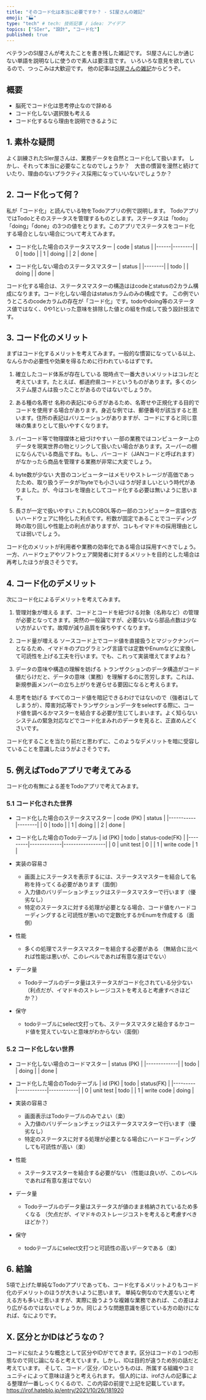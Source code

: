 ```yaml
---
title: "そのコード化は本当に必要ですか？ - SI屋さんの雑記"
emoji: "🏭"
type: "tech" # tech: 技術記事 / idea: アイデア
topics: ["SIer", "設計", "コード化"]
published: true
---
```

ベテランのSI屋さんが考えたことを書き残した雑記です。
SI屋さんにしか通じない単語を説明なしに使うので素人は要注意です。
いろいろな意見を欲しているので、つっこみは大歓迎です。
他の記事は[SI屋さんの雑記](https://zenn.dev/sway/articles/si_index_list)からどうぞ。


## 概要

- 脳死でコード化は思考停止なので辞める
- コード化しない選択肢も考える
- コード化するなら理由を説明できるように


## 1. 素朴な疑問

よく訓練されたSIer屋さんは、業務データを自然とコード化して扱います。
しかし、それって本当に必要なことなのでしょうか？　大昔の慣習を漫然と続けていたり、理由のないプラクティス採用になっていいないでしょうか？


## 2. コード化って何？

私が「コード化」と読んでいる物をTodoアプリの例で説明します。
TodoアプリではTodoとそのステータスを管理するものとします。ステータスは「todo」「doing」「done」の3つの値をとります。このアプリでステータスをコード化する場合としない場合について考えてみます。

- コード化した場合のステータスマスター
   | code | status |
   |------|--------|
   | 0    | todo   |
   | 1    | doing  |
   | 2    | done   |

- コード化しない場合のステータスマスター
   | status |
   |--------|
   | todo   |
   | doing  |
   | done   |

コード化する場合は、ステータスマスターの構造ははcodeとstatusの2カラム構成になります。コード化しない場合はstatusカラムのみの構成です。
この例でいうところのcodeカラムの存在が「コード化」です。todoやdoing等のステータス値ではなく、0や1といった意味を排除した値との組を作成して扱う設計技法です。


## 3. コード化のメリット

まずはコード化するメリットを考えてみます。一般的な慣習になっている以上、なんらかの必要性や効果を得るために行われているはずです。

1. 確立したコード体系が存在している
   現時点で一番大きいメリットはコレだと考えています。たとえば、都道府県コードというものがあります。多くのシステム屋さんは扱ったことがあるのではないでしょうか。

1. ある種の名寄せ
   名称の表記にゆらぎがあるため、名寄せや正規化する目的でコードを使用する場合があります。身近な例では、郵便番号が該当すると思います。住所の表記はバリエーションがありますが、コードにすると同じ意味の集まりとして扱いやすくなります。

1. バーコード等で物理媒体と紐づけやすい
   一部の業務ではコンピューター上のデータを現実世界の物とリンクして扱いたい場合があります。スーパーの棚にならんでいる商品ですね。もし、バーコード（JANコードと呼ばれます）がなかったら商品を管理する業務が非常に大変でしょう。

1. byte数が少ない
   大昔のコンピューターはメモリやストレージが高価であったため、取り扱うデータが1byteでも小さいほうが好ましいという時代がありました。が、今はコレを理由としてコード化する必要は無いように思います。

1. 長さが一定で扱いやすい
   これもCOBOL等の一部のコンピューター言語や古いハードウェアに特化した利点です。桁数が固定であることでコーディング時の取り回しや性能上の利点がありますが、コレもイマドキの採用理由としては弱いでしょう。

コード化のメリットが利用者や業務の効率化である場合は採用すべきでしょう。一方、ハードウェアやソフトウェア開発者に対するメリットを目的とした場合は再考したほうが良さそうです。


## 4. コード化のデメリット

次にコード化によるデメリットを考えてみます。

1. 管理対象が増える
   まず、コードとコードを紐づける対象（名称など）の管理が必要となってきます。突然の一般論ですが、必要ないなら部品点数は少ない方がよいです。故障が減り品質を保ちやすくなります。

1. コード量が増える
   ソースコード上でコード値を直接扱うとマジックナンバーとなるため、イマドキのプログラミング言語では定数やEnumなどに変換して可読性を上げる工夫を行います。でも、これって実装増えてますよね？

1. データの意味や構造の理解を妨げる
   トランザクションのデータ構造がコード値だらけだと、データの意味（業務）を理解するのに苦労します。これは、新規参画メンバーの立ち上がりを遅らせる要因になると考えらます。

1. 思考を妨げる
   すべてのコード値を暗記できるわけではないので（強者はしてしまうが）、障害対応等でトランザクションデータをselectする際に、コード値を調べるかマスターを結合する必要が生じてしまいます。よく知らないシステムの緊急対応などでコード化まみれのデータを見ると、正直めんどくさいです。

コード化することを当たり前だと思わずに、このようなデメリットを暗に受容していることを意識したほうがよさそうです。


## 5. 例えばTodoアプリで考えてみる

コード化の有無による差をTodoアプリで考えてみます。


### 5.1 コード化された世界

- コード化した場合のステータスマスター
   | code (PK) | status |
   |-----------|--------|
   | 0         | todo   |
   | 1         | doing  |
   | 2         | done   |

- コード化した場合のTodoテーブル
   | id (PK) | todo        | status-code(FK) |
   |---------|-------------|-----------------|
   | 0       | unit test   | 0               |
   | 1       | write code  | 1               |

- 実装の容易さ
   - 画面上にステータスを表示するには、ステータスマスターを結合して名称を持ってくる必要があります（面倒）
   - 入力値のバリデーションチェックはステータスマスターで行います（優劣なし）
   - 特定のステータスに対する処理が必要となる場合、コード値をハードコーディングすると可読性が悪いので定数化するかEnumを作成する（面倒）

- 性能
   - 多くの処理でステータスマスターを結合する必要がある
   （無結合に比べれば性能は悪いが、このレベルであれば有意な差はでない）

- データ量
   - Todoテーブルのデータ量はステータスがコード化されている分少ない
   （利点だが、イマドキのストレージコストを考えると考慮すべきほどか？）

- 保守
    - todoテーブルにselect文打っても、ステータスマスタと結合するかコード値を覚えていないと意味がわからない（面倒）


### 5.2 コード化しない世界

- コード化しない場合のコードマスター
   | status (PK) |
   |-------------|
   | todo        |
   | doing       |
   | done        |

- コード化した場合のTodoテーブル
   | id (PK) | todo       | status(FK) |
   |---------|------------|------------|
   | 0       | unit test  | todo       |
   | 1       | write code | doing      |

- 実装の容易さ
   - 画面表示はTodoテーブルのみでよい（楽）
   - 入力値のバリデーションチェックはステータスマスターで行います（優劣なし）
   - 特定のステータスに対する処理が必要となる場合にハードコーディングしても可読性が高い（楽）

- 性能
   - ステータスマスターを結合する必要がない
   （性能は良いが、このレベルであれば有意な差はでない）

- データ量
   - Todoテーブルのデータ量はステータスが値のまま格納されているため多くなる
   （欠点だが、イマドキのストレージコストを考えると考慮すべきほどか？）

- 保守
    - todoテーブルにselect文打つと可読性の高いデータである（楽）


## 6. 結論

5項で上げた単純なTodoアプリであっても、コード化するメリットよりもコード化のデメリットのほうが大きいように思います。
単純な例なので大差ないと考える方も多いと思いますが、実際に扱うような複雑な業務であれば、この差はより広がるのではないでしょうか。同じような問題意識を感じている方の助けになれば、なによりです。


## X. 区分とかIDはどうなの？

コードに似たような概念として区分やIDがでてきます。区分はコードの１つの形態なので同じ論になると考えています。しかし、IDは目的が違うため別の話だと考えています。
そして、コード／区分／IDというものは、所属する組織やコミュニティによって意味は違うと考えられます。
個人的には、irofさんの記事による整理が一番しっくりくるので、この内容の前提で上記を記載しています。
https://irof.hateblo.jp/entry/2021/10/26/181920
